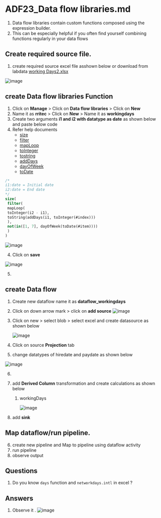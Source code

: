 # ADF23_Data flow libraries.md

1. Data flow libraries contain custom functions composed using the expression builder.
2. This can be especially helpful if you often find yourself combining functions regularly in your data flows


## Create required source file.
1. create required source excel file asshown below or download from labdata [working Days2.xlsx
](https://github.com/rritec/Cloud-Data-Engineering/blob/main/Lab%20Data/working%20Days2.xlsx)

![image](https://github.com/rritec/Cloud-Data-Engineering/assets/20516321/8d0ea6a8-677d-4178-b536-3d6e73aad50c)



## create Data flow libraries Function
1. Click on **Manage** > Click on  **Data flow libraries** > Click on **New**
2. Name it as **rritec** > Click on **New** > Name it as **workingdays**
3. Create two arguments **i1 and i2 with datatype as date** as shown below and paste below code
4. Refer help documents
   - [size](https://learn.microsoft.com/en-us/azure/data-factory/data-flow-expressions-usage#size)
   - [filter](https://learn.microsoft.com/en-us/azure/data-factory/data-flow-expressions-usage#filter)
   - [mapLoop](https://learn.microsoft.com/en-us/azure/data-factory/data-flow-expressions-usage#mapLoop)
   - [toInteger](https://learn.microsoft.com/en-us/azure/data-factory/data-flow-expressions-usage#toInteger)
   - [tostring](https://learn.microsoft.com/en-us/azure/data-factory/data-flow-expressions-usage#tostring)
   - [addDays](https://learn.microsoft.com/en-us/azure/data-factory/data-flow-expressions-usage#addDays)
   - [dayOfWeek](https://learn.microsoft.com/en-us/azure/data-factory/data-flow-expressions-usage#dayOfWeek)
   - [toDate](https://learn.microsoft.com/en-us/azure/data-factory/data-flow-expressions-usage#toDate) 

``` sql
/*
i1:date = Initial date
i2:date = End date
*/
size(
 filter(
 mapLoop(
 toInteger(i2 - i1), 
 toString(addDays(i1, toInteger(#index)))
 ),
 not(in([1, 7], dayOfWeek(toDate(#item))))
 )
)
```

 ![image](https://github.com/rritec/Cloud-Data-Engineering/assets/20516321/4717bcab-36a6-4b78-8771-4825790e2ca6)

4. Click on **save**

 ![image](https://github.com/rritec/Cloud-Data-Engineering/assets/20516321/77a2be8c-8d77-4d3a-aefe-2ed50bb5c181)

5. 

## create Data flow

1. Create new dataflow name it as **dataflow_workingdays**
2. Click on down arrow mark > click on **add source** ![image](https://github.com/rritec/Cloud-Data-Engineering/assets/20516321/1086b418-f9ed-4f06-8fc6-f5d596c66999)
3. Click on new > select blob > select excel and create datasource as shown below

   ![image](https://github.com/rritec/Cloud-Data-Engineering/assets/20516321/8298e33a-956e-4c25-a808-94a0017e6e62)

   
4. Click on source **Projection** tab
5. change datatypes of hiredate and paydate as shown below

  ![image](https://github.com/rritec/Cloud-Data-Engineering/assets/20516321/0fd5776d-d9d4-41fe-b83f-7367c084acdb)

6. 
7. add **Derived Column**  transformation and create calculations as shown below
    1. workingDays
       
       ![image](https://github.com/rritec/Cloud-Data-Engineering/assets/20516321/d1a0ff4e-6b3c-4c9b-b643-ba76e3f581c7)

    
5. add **sink**

## Map dataflow/run pipeline.

6. create new pipeline and Map to pipeline using dataflow activity
7. run pipeline
8. observe output
   
## Questions

1. Do you know `days` function and `networkdays.intl` in excel ?

## Answers

1. Observe it . ![image](https://github.com/rritec/Cloud-Data-Engineering/assets/20516321/efe92fe9-20b4-4ebd-a624-a1e0115982a1)

